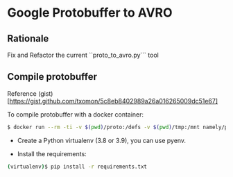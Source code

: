 # Google Protobuffer to AVRO

## Rationale

Fix and Refactor the current ``proto_to_avro.py``` tool

## Compile protobuffer

Reference (gist)[https://gist.github.com/txomon/5c8eb8402989a26a016265009dc51e67]

To compile protobuffer with a docker container:

```bash
$ docker run --rm -ti -v $(pwd)/proto:/defs -v $(pwd)/tmp:/mnt namely/protoc-all -d /defs/ -l python -o /mnt
```

* Create a Python virtualenv (3.8 or 3.9), you can use pyenv.

* Install the requirements:

```bash
(virtualenv)$ pip install -r requirements.txt
```
